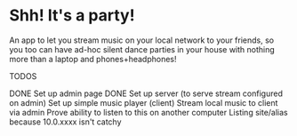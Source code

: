 # Shh! It's a party!

An app to let you stream music on your local network to your friends,
so you too can have ad-hoc silent dance parties in your house
with nothing more than a laptop and phones+headphones!

TODOS

DONE Set up admin page
DONE Set up server (to serve stream configured on admin)
Set up simple music player (client)
Stream local music to client via admin
Prove ability to listen to this on another computer
Listing site/alias because 10.0.xxxx isn't catchy

